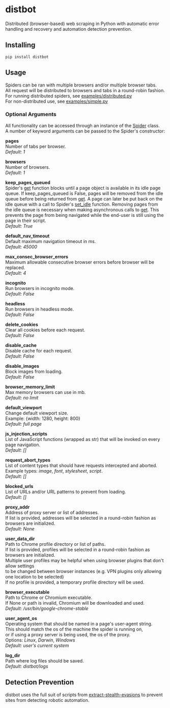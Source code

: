 # distbot   
Distributed (browser-based) web scraping in Python with automatic error handling and recovery and automation detection prevention.   

## Installing   
`pip install distbot`   

## Usage   
Spiders can be ran with multiple browsers and/or multiple browser tabs.   
All request will be distributed to browsers and tabs in a round-robin fashion.   
For running distributed spiders, see [examples/distributed.py](./examples/distributed.py)   
For non-distributed use, see [examples/simple.py](./examples/simple.py)   

### Optional Arguments   
All functionality can be accessed through an instance of the [Spider](./distbot/spider.py#L22) class.   
A number of keyword arguments can be passed to the Spider's constructor:    

**pages**   
Number of tabs per browser.   
*Default: 1*   

**browsers**   
Number of browsers.   
*Default: 1*   

**keep_pages_queued**   
Spider's [get](./distbot/spider.py#L79) function blocks until a page object is available in its idle page queue. 
If keep_pages_queued is False, pages will be removed from the idle queue before being returned from [get](./distbot/spider.py#L79).
A page can later be put back on the idle queue with a call to Spider's [set_idle](./distbot/pages.py#L32) function.
Removing pages from the idle queue is necessary when making asynchronous calls to [get](./distbot/spider.py#L79). This prevents the page from being
navigated while the end-user is still using the page in their script.   
*Default: True*   

**default_nav_timeout**   
Default maximum navigation timeout in ms.   
*Default: 45000*   

**max_consec_browser_errors**   
Maximum allowable consecutive browser errors before browser will be replaced.   
*Default: 4*   

**incognito**   
Run browsers in incognito mode.   
*Default: False*   

**headless**   
Run browsers in headless mode.   
*Default: False*   

**delete_cookies**   
Clear all cookies before each request.   
*Default: False*   

**disable_cache**   
Disable cache for each request.   
*Default: False*   

**disable_images**   
Block images from loading.   
*Default: False*   

**browser_memory_limit**   
Max memory browsers can use in mb.   
*Default: no limit*   

**default_viewport**   
Change default viewport size.   
Example: {width: 1280, height: 800}   
*Default: full page*   

**js_injection_scripts**   
List of JavaScript functions (wrapped as str) that will be invoked on every page navigation.   
*Default: []*   

**request_abort_types**   
List of content types that should have requests intercepted and aborted.   
Example types: *image*, *font*, *stylesheet*, *script*.   
*Default: []*   

**blocked_urls**   
List of URLs and/or URL patterns to prevent from loading.   
*Default: []*   

**proxy_addr**   
Address of proxy server or list of addresses.   
If list is provided, addresses will be selected in a round-robin fashion as browsers are initialized.   
*Default: None*   

**user_data_dir**     
Path to Chrome profile directory or list of paths.   
If list is provided, profiles will be selected in a round-robin fashion as browsers are initialized.   
Multiple user profiles may be helpful when using browser plugins that don't allow settings   
to be changed between browser instances (e.g. VPN plugins only allowing one location to be selected)   
If no profile is provided, a temporary profile directory will be used.   

**browser_executable**   
Path to Chrome or Chromium executable.   
If None or path is invalid, Chromium will be downloaded and used.   
*Default: /usr/bin/google-chrome-stable*   

**user_agent_os**   
Operating system that should be named in a page's user-agent string.   
This should match the os of the machine the spider is running on,   
or if using a proxy server is being used, the os of the proxy.   
Options: *Linux*, *Darwin*, *Windows*   
*Default: user's current system*   

**log_dir**   
Path where log files should be saved.   
*Default: distbot/logs*   

## Detection Prevention   
distbot uses the full suit of scripts from [extract-stealth-evasions](https://github.com/berstend/puppeteer-extra/tree/master/packages/extract-stealth-evasions) to prevent sites from detecting robotic automation.   
